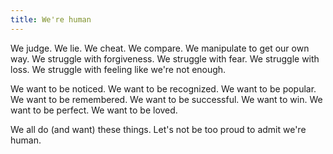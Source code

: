```yaml
---
title: We're human
---
```


We judge. We lie. We cheat. We compare. We manipulate to get our own way. We struggle with forgiveness. We struggle with fear. We struggle with loss. We struggle with feeling like we're not enough.

We want to be noticed. We want to be recognized. We want to be popular. We want to be remembered. We want to be successful. We want to win. We want to be perfect. We want to be loved.

We all do (and want) these things. Let's not be too proud to admit we're human.
